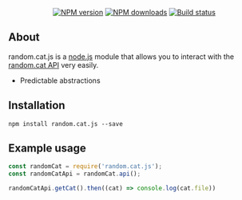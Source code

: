 <div align="center">
  <p>
    <a href="https://www.npmjs.com/package/random.cat.js"><img src="https://img.shields.io/npm/v/random.cat.js.svg" alt="NPM version" /></a>
    <a href="https://www.npmjs.com/package/random.cat.js"><img src="https://img.shields.io/npm/dt/random.cat.js.svg" alt="NPM downloads" /></a>
    <a href="https://travis-ci.org/hydrabolt/random.cat.js"><img src="https://travis-ci.org/hydrabolt/random.cat.js.svg" alt="Build status" /></a>
  </p>
</div>

## About
random.cat.js is a  [node.js](https://nodejs.org) module that allows you to interact with the
[random.cat API](http://random.cat) very easily.

- Predictable abstractions

## Installation

`npm install random.cat.js --save`

## Example usage
```js
const randomCat = require('random.cat.js');
const randomCatApi = randomCat.api();

randomCatApi.getCat().then((cat) => console.log(cat.file))
```
